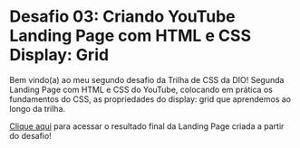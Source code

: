 # Desafio 03: Criando YouTube Landing Page com HTML e CSS Display: Grid

Bem vindo(a) ao meu segundo desafio da Trilha de CSS da  DIO!  Segunda Landing Page com HTML e CSS do YouTube,  colocando em  prática os fundamentos do CSS, as propriedades do display: grid que aprendemos ao longo da trilha.

[Clique aqui](https://diogs.github.io/trilha_css_desafio_03/) para acessar o resultado final da Landing Page criada a partir do desafio!
